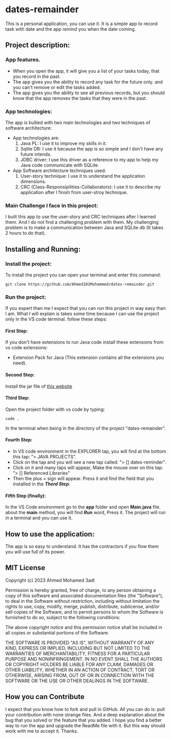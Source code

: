# dates-remainder
This is a personal application, you can use it. It is a simple app to record task with date and the app remind you when the date coming.

## Project description:
### App features.
- When you open the app, it will give you a list of your tasks today, that you record in the past.
- The app gives you the ability to record any task for the future only. and you can't remove or edit the tasks added.
- The app gives you the ability to see all previous records, but you should know that the app removes the tasks that they were in the past.
### App technologies:
The app is bullied with two main technologies and two techniques of software architecture:
- App technologies are:
    1. Java PL: I use it to improve my skills in it.
    2. Sqlite DB: I use it because the app is so simple and I don't have any future intends.
    3. JDBC driver: I use this driver as a reference to my app to help my Java code communicate with SQLite.
- App Software architecture techniques used:
    1. User-story technique: I use it to understand the application dimensions.
    2. CRC (Class-Responsipilities-Collaborators): I use it to describe my application after I finish from user-stroy technique.
### Main Challenge I face in this project:
I built this app to use the user-story and CRC techniques after I learned them. And I do not find a challenging problem with them.
My challenging problem is to make a communication between Java and SQLite db (It takes 2 hours to do that).

## Installing and Running:
### Install the project:
To install the project you can open your terminal and enter this command:
```
git clone https://github.com/Ahmed101Mohammed/dates-remainder.git
```
### Run the project:
If you expert than me I expect that you can run this project in way easy than I am. What I will explain is takes some time because I can use the project only in the VS code terminal.
follow these steps:
#### First Step:
If you don't have extensions to run Java code install these extensions from vs code extensions:
- Extension Pack for Java (This extension contains all the extensions you need).
#### Second Step:
Install the jar file of [this website](https://mvnrepository.com/artifact/org.xerial/sqlite-jdbc/3.42.0.1)
#### Third Step:
Open the project folder with vs code by typing:
```
code .
```
In the terminal when being in the directory of the project "dates-remainder".
#### Fourth Step:
- In VS code environment in the EXPLORER tap, you will find at the bottom this tap: "> JAVA PROJECTS".
- Click on the tap and you will see a new tap called: "> [] dates-reminder".
- Click on it and many taps will appear, Make the mouse over on this tap: "> [] Referenced Libraries"
- Then the plus + sign will appear. Press it and find the field that you installed in the ***Therd Step***.

#### Fifth Step (finally):
In the VS Code environment go to the **app** folder and open **Main.java** file.
about the **main** method, you will find ***Run*** word, Press it.
The project will run in a terminal and you can use it.

## How to use the application:
The app is so easy to understand. It has the contractors if you flow them you will use full of its power.

## MIT License

Copyright (c) 2023 Ahmed Mohamed 3adl

Permission is hereby granted, free of charge, to any person obtaining a copy
of this software and associated documentation files (the "Software"), to deal
in the Software without restriction, including without limitation the rights
to use, copy, modify, merge, publish, distribute, sublicense, and/or sell
copies of the Software, and to permit persons to whom the Software is
furnished to do so, subject to the following conditions:

The above copyright notice and this permission notice shall be included in all
copies or substantial portions of the Software.

THE SOFTWARE IS PROVIDED "AS IS", WITHOUT WARRANTY OF ANY KIND, EXPRESS OR
IMPLIED, INCLUDING BUT NOT LIMITED TO THE WARRANTIES OF MERCHANTABILITY,
FITNESS FOR A PARTICULAR PURPOSE AND NONINFRINGEMENT. IN NO EVENT SHALL THE
AUTHORS OR COPYRIGHT HOLDERS BE LIABLE FOR ANY CLAIM, DAMAGES OR OTHER
LIABILITY, WHETHER IN AN ACTION OF CONTRACT, TORT OR OTHERWISE, ARISING FROM,
OUT OF OR IN CONNECTION WITH THE SOFTWARE OR THE USE OR OTHER DEALINGS IN THE
SOFTWARE.

## How you can Contribute
I expect that you know how to fork and pull in GitHub.
All you can do is: pull your contribution with none strange files. And a deep explanation about the bug that you solved or the feature that you added.
I hope you find a better way to run the app and upgrade the ReadMe file with it. But this way should work with me to accept it.
Thanks. 
